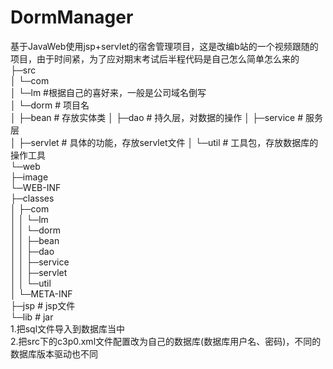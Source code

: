 # DormManager
基于JavaWeb使用jsp+servlet的宿舍管理项目，这是改编b站的一个视频跟随的项目，由于时间紧，为了应对期末考试后半程代码是自己怎么简单怎么来的  
├─src  
│  └─com  
│      └─lm   #根据自己的喜好来，一般是公司域名倒写  
│          └─dorm  # 项目名  
│              ├─bean # 存放实体类
│              ├─dao   # 持久层，对数据的操作
│              ├─service  # 服务层  
│              ├─servlet   # 具体的功能，存放servlet文件 
│              └─util   # 工具包，存放数据库的操作工具  
└─web  
    ├─image   
    └─WEB-INF  
        ├─classes  
        │  ├─com  
        │  │  └─lm  
        │  │	└─dorm  
        │  │		  ├─bean   
        │  │		  ├─dao  
        │  │		  ├─service  
        │  │		  ├─servlet  
        │  │ 		  └─util  
        │  └─META-INF  
        ├─jsp  # jsp文件  
        └─lib  # jar  
1.把sql文件导入到数据库当中  
2.把src下的c3p0.xml文件配置改为自己的数据库(数据库用户名、密码)，不同的数据库版本驱动也不同  

